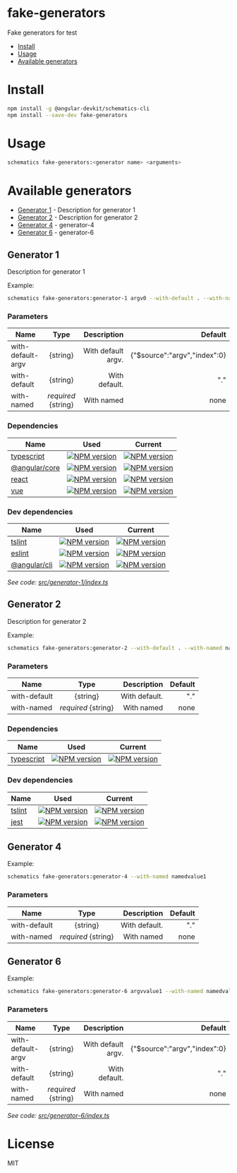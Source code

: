 fake-generators
===============

Fake generators for test

<!-- generators -->

* [Install](#install)
* [Usage](#usage)
* [Available generators](#available-generators)

# Install
```bash
npm install -g @angular-devkit/schematics-cli
npm install --save-dev fake-generators
```

# Usage
```bash
schematics fake-generators:<generator name> <arguments>
```

# Available generators
* [Generator 1](#generator-1) - Description for generator 1
* [Generator 2](#generator-2) - Description for generator 2
* [Generator 4](#generator-4) - generator-4
* [Generator 6](#generator-6) - generator-6
## Generator 1
Description for generator 1

Example:
```bash
schematics fake-generators:generator-1 argv0 --with-default . --with-named name
```

### Parameters
| Name | Type | Description | Default |
|------|:----:|------------:|--------:|
| with-default-argv | {string} | With default argv. | {"$source":"argv","index":0} |
| with-default | {string} | With default. | "." |
| with-named | *required* {string} | With named | none |

### Dependencies
| Name | Used | Current |
| ------ | ------ | ------ |
| [typescript](https://www.npmjs.com/package/typescript) | [![NPM version](https://img.shields.io/badge/npm_package-1.1.1-9cf.svg)](https://www.npmjs.com/package/typescript) | [![NPM version](https://badge.fury.io/js/typescript.svg)](https://www.npmjs.com/package/typescript) |
| [@angular/core](https://www.npmjs.com/package/@angular/core) | [![NPM version](https://img.shields.io/badge/npm_package-3.0.0-9cf.svg)](https://www.npmjs.com/package/@angular/core) | [![NPM version](https://badge.fury.io/js/%40angular%2Fcore.svg)](https://www.npmjs.com/package/@angular/core) |
| [react](https://www.npmjs.com/package/react) | [![NPM version](https://img.shields.io/badge/npm_package-0.0.1-9cf.svg)](https://www.npmjs.com/package/react) | [![NPM version](https://badge.fury.io/js/react.svg)](https://www.npmjs.com/package/react) |
| [vue](https://www.npmjs.com/package/vue) | [![NPM version](https://img.shields.io/badge/npm_package-0.0.2-9cf.svg)](https://www.npmjs.com/package/vue) | [![NPM version](https://badge.fury.io/js/vue.svg)](https://www.npmjs.com/package/vue) |

### Dev dependencies
| Name | Used | Current |
| ------ | ------ | ------ |
| [tslint](https://www.npmjs.com/package/tslint) | [![NPM version](https://img.shields.io/badge/npm_package-2.2.2-9cf.svg)](https://www.npmjs.com/package/tslint) | [![NPM version](https://badge.fury.io/js/tslint.svg)](https://www.npmjs.com/package/tslint) |
| [eslint](https://www.npmjs.com/package/eslint) | [![NPM version](https://img.shields.io/badge/npm_package-9.9.9--beta.19-9cf.svg)](https://www.npmjs.com/package/eslint) | [![NPM version](https://badge.fury.io/js/eslint.svg)](https://www.npmjs.com/package/eslint) |
| [@angular/cli](https://www.npmjs.com/package/@angular/cli) | [![NPM version](https://img.shields.io/badge/npm_package-./files/package.json-9cf.svg)](https://www.npmjs.com/package/@angular/cli) | [![NPM version](https://badge.fury.io/js/%40angular%2Fcli.svg)](https://www.npmjs.com/package/@angular/cli) |

_See code: [src/generator-1/index.ts](https://github.com/EndyKaufman/schematics-readme/blob/master/test/fixtures/fake-generators/src/generator-1/index.ts)_

## Generator 2
Description for generator 2

Example:
```bash
schematics fake-generators:generator-2 --with-default . --with-named name
```

### Parameters
| Name | Type | Description | Default |
|------|:----:|------------:|--------:|
| with-default | {string} | With default. | "." |
| with-named | *required* {string} | With named | none |

### Dependencies
| Name | Used | Current |
| ------ | ------ | ------ |
| [typescript](https://www.npmjs.com/package/typescript) | [![NPM version](https://img.shields.io/badge/npm_package-3.3.3-9cf.svg)](https://www.npmjs.com/package/typescript) | [![NPM version](https://badge.fury.io/js/typescript.svg)](https://www.npmjs.com/package/typescript) |

### Dev dependencies
| Name | Used | Current |
| ------ | ------ | ------ |
| [tslint](https://www.npmjs.com/package/tslint) | [![NPM version](https://img.shields.io/badge/npm_package-5.5.5-9cf.svg)](https://www.npmjs.com/package/tslint) | [![NPM version](https://badge.fury.io/js/tslint.svg)](https://www.npmjs.com/package/tslint) |
| [jest](https://www.npmjs.com/package/jest) | [![NPM version](https://img.shields.io/badge/npm_package-5.5.5-9cf.svg)](https://www.npmjs.com/package/jest) | [![NPM version](https://badge.fury.io/js/jest.svg)](https://www.npmjs.com/package/jest) |

## Generator 4

Example:
```bash
schematics fake-generators:generator-4 --with-named namedvalue1
```

### Parameters
| Name | Type | Description | Default |
|------|:----:|------------:|--------:|
| with-default | {string} | With default. | "." |
| with-named | *required* {string} | With named | none |

## Generator 6

Example:
```bash
schematics fake-generators:generator-6 argvvalue1 --with-named namedvalue1
```

### Parameters
| Name | Type | Description | Default |
|------|:----:|------------:|--------:|
| with-default-argv | {string} | With default argv. | {"$source":"argv","index":0} |
| with-default | {string} | With default. | "." |
| with-named | *required* {string} | With named | none |

_See code: [src/generator-6/index.ts](https://github.com/EndyKaufman/schematics-readme/blob/master/test/fixtures/fake-generators/src/generator-6/index.ts)_

<!-- generatorsstop -->

# License

MIT